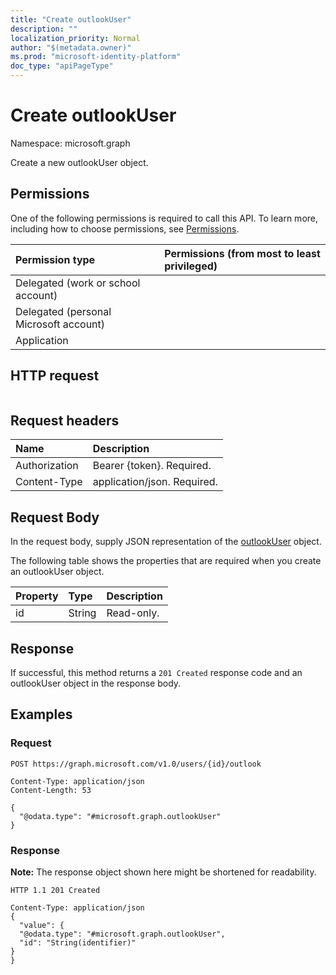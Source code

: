 ```yaml
---
title: "Create outlookUser"
description: ""
localization_priority: Normal
author: "$(metadata.owner)"
ms.prod: "microsoft-identity-platform"
doc_type: "apiPageType"
---
```


# Create outlookUser

Namespace: microsoft.graph

Create a new outlookUser object.

## Permissions

One of the following permissions is required to call this API. To learn more, including how to choose permissions, see [Permissions](/graph/permissions-reference).

| Permission type                        | Permissions (from most to least privileged) |
| :------------------------------------- | :------------------------------------------ |
| Delegated (work or school account)     |                                             |
| Delegated (personal Microsoft account) |                                             |
| Application                            |                                             |

## HTTP request

<!-- {
  "blockType": "ignored"
}
-->

```http

```

## Request headers

| Name          | Description                 |
| :------------ | :-------------------------- |
| Authorization | Bearer {token}. Required.   |
| Content-Type  | application/json. Required. |

## Request Body

In the request body, supply JSON representation of the [outlookUser](../resources/-outlookuser.md) object.

<!-- Actions and Functions -->

<!-- CRUD Methods -->

The following table shows the properties that are required when you create an outlookUser object.

| Property | Type   | Description |
| :------- | :----- | :---------- |
| id       | String | Read-only.  |

## Response

If successful, this method returns a `201 Created` response code and an outlookUser object in the response body.

## Examples

### Request

<!-- {
  "blockType": "request",
  "name": "create_outlookuser"
}
-->

```http
POST https://graph.microsoft.com/v1.0/users/{id}/outlook

Content-Type: application/json
Content-Length: 53

{
  "@odata.type": "#microsoft.graph.outlookUser"
}

```

### Response

**Note:** The response object shown here might be shortened for readability.

<!-- {
  "blockType": "response",
  "truncated": true,
  "@odata.type": "Microsoft.OutlookServices.outlookUser"
}
-->

```http
HTTP 1.1 201 Created

Content-Type: application/json
{
  "value": {
  "@odata.type": "#microsoft.graph.outlookUser",
  "id": "String(identifier)"
}
}

```
